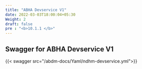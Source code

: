 ```yaml
---
title: "ABHA Devservice V1"
date: 2022-03-03T18:00:04+05:30
Weight: 2
draft: false
pre : "<b>10.1.1 </b>"
---
```


## Swagger for ABHA Devservice V1

{{< swagger src="/abdm-docs/Yaml/ndhm-devservice.yml">}}